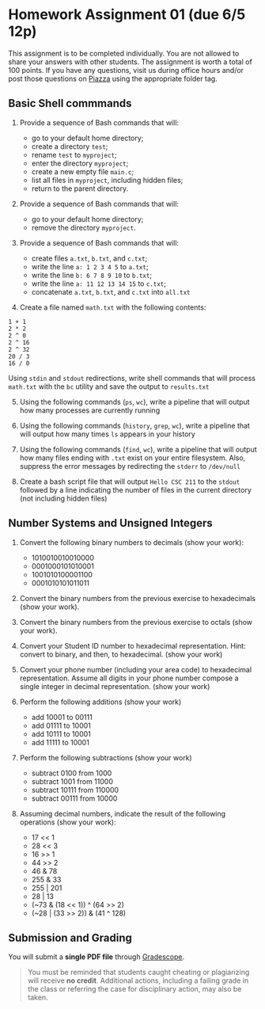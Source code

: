 # Homework Assignment 01 (due 6/5 12p)

This assignment is to be completed individually.  You are not allowed to share your answers with other students.  The assignment is worth a total of 100 points.  If you have any questions, visit us during office hours and/or post those questions on [Piazza](https://piazza.com) using the appropriate folder tag.

## Basic Shell commmands

1. Provide a sequence of Bash commands that will:
    * go to your default home directory;
    * create a directory `test`;
    * rename `test` to `myproject`;
    * enter the directory `myproject`;
    * create a new empty file `main.c`; 
    * list all files in `myproject`, including hidden files;
    * return to the parent directory.
  
2. Provide a sequence of Bash commands that will:
    * go to your default home directory;
    * remove the directory `myproject`.

3. Provide a sequence of Bash commands that will:
    * create files `a.txt`, `b.txt`, and `c.txt`;
    * write the line `a: 1 2 3 4 5` to `a.txt`;
    * write the line `b: 6 7 8 9 10` to `b.txt`;
    * write the line `a: 11 12 13 14 15` to `c.txt`;
    * concatenate `a.txt`, `b.txt`, and `c.txt` into `all.txt`
  
4. Create a file named `math.txt` with the following contents:
```text
1 + 1
2 * 2
2 ^ 0
2 ^ 16
2 ^ 32
20 / 3
16 / 0
```
Using `stdin` and `stdout` redirections, write shell commands that will process `math.txt` with the `bc` utility and save the output to `results.txt`

5. Using the following commands (`ps`, `wc`), write a pipeline that will output how many processes are currently running

6. Using the following commands (`history`, `grep`, `wc`), write a pipeline that will output how many times `ls` appears in your history

7. Using the following commands (`find`, `wc`), write a pipeline that will output how many files ending with `.txt` exist on your entire filesystem.  Also, suppress the error messages by redirecting the `stderr` to `/dev/null`

8. Create a bash script file that will output `Hello CSC 211` to the `stdout` followed by a line indicating the number of files in the current directory (not including hidden files)

## Number Systems and Unsigned Integers

1. Convert the following binary numbers to decimals (show your work):
    * 1010010010010000
    * 0001000101010001
    * 1001010100001100
    * 0001010101011011

2. Convert the binary numbers from the previous exercise to hexadecimals (show your work).

3. Convert the binary numbers from the previous exercise to octals (show your work).

4. Convert your Student ID number to hexadecimal representation.  Hint: convert to binary, and then, to hexadecimal. (show your work)

5. Convert your phone number (including your area code) to hexadecimal representation.  Assume all digits in your phone number compose a single integer in decimal representation. (show your work)

6. Perform the following additions (show your work)
    * add 10001 to 00111
    * add 01111 to 10001
    * add 10111 to 10001
    * add 11111 to 10001

7. Perform the following subtractions (show your work)
    * subtract 0100 from 1000
    * subtract 1001 from 11000
    * subtract 10111 from 110000
    * subtract 00111 from 10000

8. Assuming decimal numbers, indicate the result of the following operations (show your work):
    * 17 << 1
    * 28 << 3
    * 16 >> 1
    * 44 >> 2
    * 46 & 78
    * 255 & 33
    * 255 | 201
    * 28 | 13
    * (~73 & (18 << 1)) ^ (64 >> 2)
    * (~28 | (33 >> 2)) & (41 ^ 128)

## Submission and Grading

You will submit a **single PDF file** through [Gradescope](https://gradescope.com).

> You must be reminded that students caught cheating or plagiarizing will receive **no credit**.  Additional actions, including a failing grade in the class or referring the case for disciplinary action, may also be taken.
